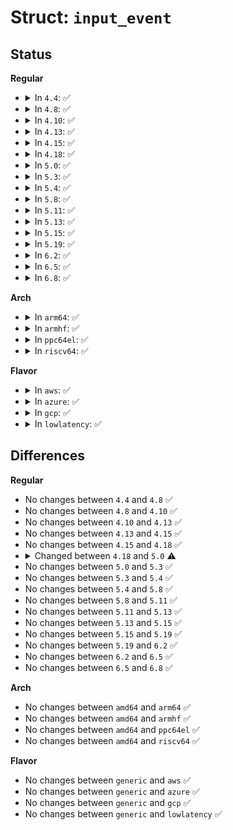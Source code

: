 # Struct: <code>input_event</code>

## Status
<b>Regular</b>
<ul>
<li>
<details>
<summary>In <code>4.4</code>: ✅</summary>

```c
struct input_event {
    struct timeval time;
    __u16 type;
    __u16 code;
    __s32 value;
};
```
</details>
</li>
<li>
<details>
<summary>In <code>4.8</code>: ✅</summary>

```c
struct input_event {
    struct timeval time;
    __u16 type;
    __u16 code;
    __s32 value;
};
```
</details>
</li>
<li>
<details>
<summary>In <code>4.10</code>: ✅</summary>

```c
struct input_event {
    struct timeval time;
    __u16 type;
    __u16 code;
    __s32 value;
};
```
</details>
</li>
<li>
<details>
<summary>In <code>4.13</code>: ✅</summary>

```c
struct input_event {
    struct timeval time;
    __u16 type;
    __u16 code;
    __s32 value;
};
```
</details>
</li>
<li>
<details>
<summary>In <code>4.15</code>: ✅</summary>

```c
struct input_event {
    struct timeval time;
    __u16 type;
    __u16 code;
    __s32 value;
};
```
</details>
</li>
<li>
<details>
<summary>In <code>4.18</code>: ✅</summary>

```c
struct input_event {
    struct timeval time;
    __u16 type;
    __u16 code;
    __s32 value;
};
```
</details>
</li>
<li>
<details>
<summary>In <code>5.0</code>: ✅</summary>

```c
struct input_event {
    __kernel_ulong_t __sec;
    __kernel_ulong_t __usec;
    __u16 type;
    __u16 code;
    __s32 value;
};
```
</details>
</li>
<li>
<details>
<summary>In <code>5.3</code>: ✅</summary>

```c
struct input_event {
    __kernel_ulong_t __sec;
    __kernel_ulong_t __usec;
    __u16 type;
    __u16 code;
    __s32 value;
};
```
</details>
</li>
<li>
<details>
<summary>In <code>5.4</code>: ✅</summary>

```c
struct input_event {
    __kernel_ulong_t __sec;
    __kernel_ulong_t __usec;
    __u16 type;
    __u16 code;
    __s32 value;
};
```
</details>
</li>
<li>
<details>
<summary>In <code>5.8</code>: ✅</summary>

```c
struct input_event {
    __kernel_ulong_t __sec;
    __kernel_ulong_t __usec;
    __u16 type;
    __u16 code;
    __s32 value;
};
```
</details>
</li>
<li>
<details>
<summary>In <code>5.11</code>: ✅</summary>

```c
struct input_event {
    __kernel_ulong_t __sec;
    __kernel_ulong_t __usec;
    __u16 type;
    __u16 code;
    __s32 value;
};
```
</details>
</li>
<li>
<details>
<summary>In <code>5.13</code>: ✅</summary>

```c
struct input_event {
    __kernel_ulong_t __sec;
    __kernel_ulong_t __usec;
    __u16 type;
    __u16 code;
    __s32 value;
};
```
</details>
</li>
<li>
<details>
<summary>In <code>5.15</code>: ✅</summary>

```c
struct input_event {
    __kernel_ulong_t __sec;
    __kernel_ulong_t __usec;
    __u16 type;
    __u16 code;
    __s32 value;
};
```
</details>
</li>
<li>
<details>
<summary>In <code>5.19</code>: ✅</summary>

```c
struct input_event {
    __kernel_ulong_t __sec;
    __kernel_ulong_t __usec;
    __u16 type;
    __u16 code;
    __s32 value;
};
```
</details>
</li>
<li>
<details>
<summary>In <code>6.2</code>: ✅</summary>

```c
struct input_event {
    __kernel_ulong_t __sec;
    __kernel_ulong_t __usec;
    __u16 type;
    __u16 code;
    __s32 value;
};
```
</details>
</li>
<li>
<details>
<summary>In <code>6.5</code>: ✅</summary>

```c
struct input_event {
    __kernel_ulong_t __sec;
    __kernel_ulong_t __usec;
    __u16 type;
    __u16 code;
    __s32 value;
};
```
</details>
</li>
<li>
<details>
<summary>In <code>6.8</code>: ✅</summary>

```c
struct input_event {
    __kernel_ulong_t __sec;
    __kernel_ulong_t __usec;
    __u16 type;
    __u16 code;
    __s32 value;
};
```
</details>
</li>
</ul>
<b>Arch</b>
<ul>
<li>
<details>
<summary>In <code>arm64</code>: ✅</summary>

```c
struct input_event {
    __kernel_ulong_t __sec;
    __kernel_ulong_t __usec;
    __u16 type;
    __u16 code;
    __s32 value;
};
```
</details>
</li>
<li>
<details>
<summary>In <code>armhf</code>: ✅</summary>

```c
struct input_event {
    __kernel_ulong_t __sec;
    __kernel_ulong_t __usec;
    __u16 type;
    __u16 code;
    __s32 value;
};
```
</details>
</li>
<li>
<details>
<summary>In <code>ppc64el</code>: ✅</summary>

```c
struct input_event {
    __kernel_ulong_t __sec;
    __kernel_ulong_t __usec;
    __u16 type;
    __u16 code;
    __s32 value;
};
```
</details>
</li>
<li>
<details>
<summary>In <code>riscv64</code>: ✅</summary>

```c
struct input_event {
    __kernel_ulong_t __sec;
    __kernel_ulong_t __usec;
    __u16 type;
    __u16 code;
    __s32 value;
};
```
</details>
</li>
</ul>
<b>Flavor</b>
<ul>
<li>
<details>
<summary>In <code>aws</code>: ✅</summary>

```c
struct input_event {
    __kernel_ulong_t __sec;
    __kernel_ulong_t __usec;
    __u16 type;
    __u16 code;
    __s32 value;
};
```
</details>
</li>
<li>
<details>
<summary>In <code>azure</code>: ✅</summary>

```c
struct input_event {
    __kernel_ulong_t __sec;
    __kernel_ulong_t __usec;
    __u16 type;
    __u16 code;
    __s32 value;
};
```
</details>
</li>
<li>
<details>
<summary>In <code>gcp</code>: ✅</summary>

```c
struct input_event {
    __kernel_ulong_t __sec;
    __kernel_ulong_t __usec;
    __u16 type;
    __u16 code;
    __s32 value;
};
```
</details>
</li>
<li>
<details>
<summary>In <code>lowlatency</code>: ✅</summary>

```c
struct input_event {
    __kernel_ulong_t __sec;
    __kernel_ulong_t __usec;
    __u16 type;
    __u16 code;
    __s32 value;
};
```
</details>
</li>
</ul>

## Differences
<b>Regular</b>
<ul>
<li>
No changes between <code>4.4</code> and <code>4.8</code> ✅
</li>
<li>
No changes between <code>4.8</code> and <code>4.10</code> ✅
</li>
<li>
No changes between <code>4.10</code> and <code>4.13</code> ✅
</li>
<li>
No changes between <code>4.13</code> and <code>4.15</code> ✅
</li>
<li>
No changes between <code>4.15</code> and <code>4.18</code> ✅
</li>
<li>
<details>
<summary>Changed between <code>4.18</code> and <code>5.0</code> ⚠️</summary>
<ul>
<li>
<b>Field added. </b>
<code>__kernel_ulong_t __sec</code>
</li>
<li>
<b>Field added. </b>
<code>__kernel_ulong_t __usec</code>
</li>
<li>
<b>Field removed. </b>
<code>struct timeval time</code>
</li>
</ul>
</details>
</li>
<li>
No changes between <code>5.0</code> and <code>5.3</code> ✅
</li>
<li>
No changes between <code>5.3</code> and <code>5.4</code> ✅
</li>
<li>
No changes between <code>5.4</code> and <code>5.8</code> ✅
</li>
<li>
No changes between <code>5.8</code> and <code>5.11</code> ✅
</li>
<li>
No changes between <code>5.11</code> and <code>5.13</code> ✅
</li>
<li>
No changes between <code>5.13</code> and <code>5.15</code> ✅
</li>
<li>
No changes between <code>5.15</code> and <code>5.19</code> ✅
</li>
<li>
No changes between <code>5.19</code> and <code>6.2</code> ✅
</li>
<li>
No changes between <code>6.2</code> and <code>6.5</code> ✅
</li>
<li>
No changes between <code>6.5</code> and <code>6.8</code> ✅
</li>
</ul>
<b>Arch</b>
<ul>
<li>
No changes between <code>amd64</code> and <code>arm64</code> ✅
</li>
<li>
No changes between <code>amd64</code> and <code>armhf</code> ✅
</li>
<li>
No changes between <code>amd64</code> and <code>ppc64el</code> ✅
</li>
<li>
No changes between <code>amd64</code> and <code>riscv64</code> ✅
</li>
</ul>
<b>Flavor</b>
<ul>
<li>
No changes between <code>generic</code> and <code>aws</code> ✅
</li>
<li>
No changes between <code>generic</code> and <code>azure</code> ✅
</li>
<li>
No changes between <code>generic</code> and <code>gcp</code> ✅
</li>
<li>
No changes between <code>generic</code> and <code>lowlatency</code> ✅
</li>
</ul>
